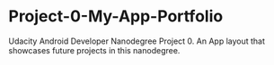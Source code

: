 # Project-0-My-App-Portfolio
Udacity Android Developer Nanodegree Project 0. An App layout that showcases future projects in this nanodegree.
